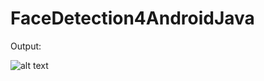 # FaceDetection4AndroidJava
Output:

![alt text](https://github.com/1986webdeveloper/FaceDetection4AndroidKotlin/blob/master/ezgif-4-72e974aee956.gif)
